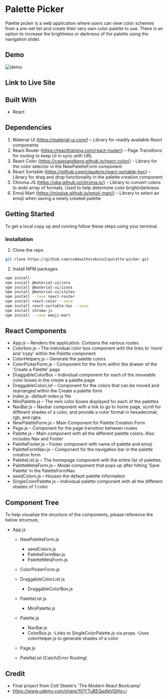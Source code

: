 # Palette Picker

Palette picker is a web application where users can view color schemes from a pre-set list and create their very own color palette to use. There is an option to increase the brightness or darkness of the palette using the navigation slider.

## Demo

![demo](https://github.com/codewithsrobins1/palette-picker/blob/master/readMeGif.gif?raw=true)

## Link to Live Site



## Built With

* React

## Dependencies

1.	Material UI (https://material-ui.com/) – Library for readily available React components
2.	React Router (https://reacttraining.com/react-router/) – Page Transitions for routing to keep UI in sync with URL
3.	React Color (https://casesandberg.github.io/react-color/) - Library for the color selector in the NewPaletteForm component
4.	React Sortable (https://github.com/clauderic/react-sortable-hoc) – Library for drag and drop functionality in the palette creation component
5.	Chroma JS (https://gka.github.io/chroma.js/) – Library to convert colors to wide array of formats. Used to help determine color bright/darkness
6.	Emoji Mart (https://missive.github.io/emoji-mart/) – Library to select an emoji when saving a newly created palette

## Getting Started

To get a local copy up and running follow these steps using your terminal.

### Installation

1. Clone the repo
```sh
git clone https://github.com/codewithsrobins1/palette-picker.git
```
2. Install NPM packages
```sh
npm install
npm install @material-ui/core
npm install @material-ui/icons
npm install @material-ui/styles
npm install --save react-router
npm install react-color --save
npm install react-sortable-hoc --save
npm install chroma-js
npm install --save emoji-mart

```

## React Components
* App.js – Renders the application. Contains the various routes
*	Colorbox.js – The individual color box component with the links to ‘more’ and ‘copy’ within the Palette component
*	ColorHelpers.js – Generate the palette colors
*	ColorPickerForm.js - Component for the form within the drawer of the 'Create a Palette' page
*	DraggableColorBox – Individual component for each of the moveable color boxes in the create a palette page
*	DraggableColorList – Component for the colors that can be moved and rearranged within the Create a palette form
*	Index.js -default index.js file
*	MiniPalette.js – The mini color boxes displayed for each of the palettes
*	NavBar.js – Navbar component with a link to go to home page, scroll for different shades of a color, and provide a color format in hexadecimal, rgb, and rgba
*	NewPaletteForm.js – Main Component for Palette Creation Form
*	Page.js – Component for the page transition between routes
*	Palette.js – Main component with all the different palette colors. Also includes Nav and Footer
*	PaletteFooter.js – Footer component with name of palette and emoji
*	PaletteFormNav.js – Component for the navigation bar in the palette creation form
*	PaletteList.js – The homepage component with the entire list of palettes.
*	PaletteMetaForm.js – Modal component that pops up after hitting ‘Save Palette’ in the PaletteFormNav
*	seedColors.js – Houses the default palette information
*	SingleColorPalette.js – Individual palette component with all the different shades of 1 color

## Component Tree

To help visualize the structure of the components, please reference the below structure,

- App.js
  - NewPaletteForm.js
    - seedColors.js
    - PaletteFormNav.js
     - PaletteMetaForm.js
      
  - ColorPickerForm.js
  - DraggableColorList.js
    - DraggableColorBox.js
    
  - PaletteList.js
    - MiniPalette.js
    
  - Palette.js
    - NavBar.js
    - ColorBox.js
      -Links to SingleColorPalette.js via props
        -Uses colorHelper.js to generate shades of a color
  - Page.js 
  - PaletteList (Catch/Error Routing)
  
## Credit
  * Final project from Colt Steele's 'The Modern React Bootcamp'
  * https://www.udemy.com/share/101YTuBEQadlpVQHg=/
